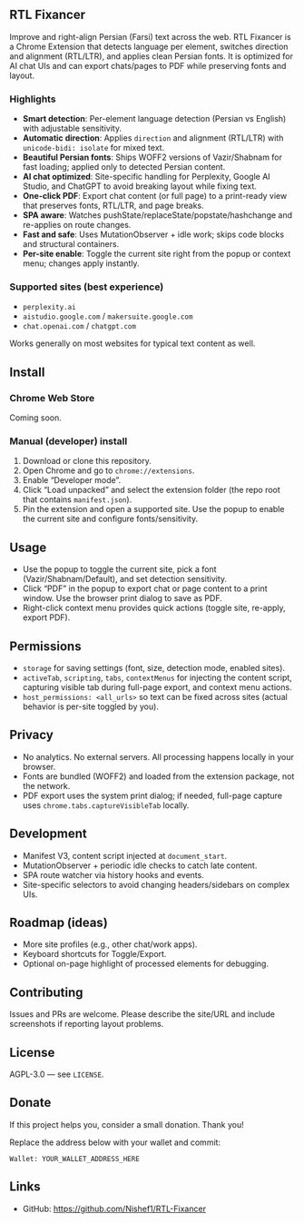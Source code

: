## RTL Fixancer

Improve and right-align Persian (Farsi) text across the web. RTL Fixancer is a Chrome Extension that detects language per element, switches direction and alignment (RTL/LTR), and applies clean Persian fonts. It is optimized for AI chat UIs and can export chats/pages to PDF while preserving fonts and layout.

### Highlights
- **Smart detection**: Per-element language detection (Persian vs English) with adjustable sensitivity.
- **Automatic direction**: Applies `direction` and alignment (RTL/LTR) with `unicode-bidi: isolate` for mixed text.
- **Beautiful Persian fonts**: Ships WOFF2 versions of Vazir/Shabnam for fast loading; applied only to detected Persian content.
- **AI chat optimized**: Site-specific handling for Perplexity, Google AI Studio, and ChatGPT to avoid breaking layout while fixing text.
- **One-click PDF**: Export chat content (or full page) to a print-ready view that preserves fonts, RTL/LTR, and page breaks.
- **SPA aware**: Watches pushState/replaceState/popstate/hashchange and re-applies on route changes.
- **Fast and safe**: Uses MutationObserver + idle work; skips code blocks and structural containers.
- **Per-site enable**: Toggle the current site right from the popup or context menu; changes apply instantly.

### Supported sites (best experience)
- `perplexity.ai`
- `aistudio.google.com` / `makersuite.google.com`
- `chat.openai.com` / `chatgpt.com`

Works generally on most websites for typical text content as well.

## Install

### Chrome Web Store
Coming soon.

### Manual (developer) install
1) Download or clone this repository.
2) Open Chrome and go to `chrome://extensions`.
3) Enable “Developer mode”.
4) Click “Load unpacked” and select the extension folder (the repo root that contains `manifest.json`).
5) Pin the extension and open a supported site. Use the popup to enable the current site and configure fonts/sensitivity.

## Usage
- Use the popup to toggle the current site, pick a font (Vazir/Shabnam/Default), and set detection sensitivity.
- Click “PDF” in the popup to export chat or page content to a print window. Use the browser print dialog to save as PDF.
- Right-click context menu provides quick actions (toggle site, re-apply, export PDF).

## Permissions
- `storage` for saving settings (font, size, detection mode, enabled sites).
- `activeTab`, `scripting`, `tabs`, `contextMenus` for injecting the content script, capturing visible tab during full-page export, and context menu actions.
- `host_permissions: <all_urls>` so text can be fixed across sites (actual behavior is per-site toggled by you).

## Privacy
- No analytics. No external servers. All processing happens locally in your browser.
- Fonts are bundled (WOFF2) and loaded from the extension package, not the network.
- PDF export uses the system print dialog; if needed, full-page capture uses `chrome.tabs.captureVisibleTab` locally.

## Development
- Manifest V3, content script injected at `document_start`.
- MutationObserver + periodic idle checks to catch late content.
- SPA route watcher via history hooks and events.
- Site-specific selectors to avoid changing headers/sidebars on complex UIs.

## Roadmap (ideas)
- More site profiles (e.g., other chat/work apps).
- Keyboard shortcuts for Toggle/Export.
- Optional on-page highlight of processed elements for debugging.

## Contributing
Issues and PRs are welcome. Please describe the site/URL and include screenshots if reporting layout problems.

## License
AGPL-3.0 — see `LICENSE`.

## Donate
If this project helps you, consider a small donation. Thank you!

Replace the address below with your wallet and commit:

```
Wallet: YOUR_WALLET_ADDRESS_HERE
```

## Links
- GitHub: https://github.com/Nishef1/RTL-Fixancer


